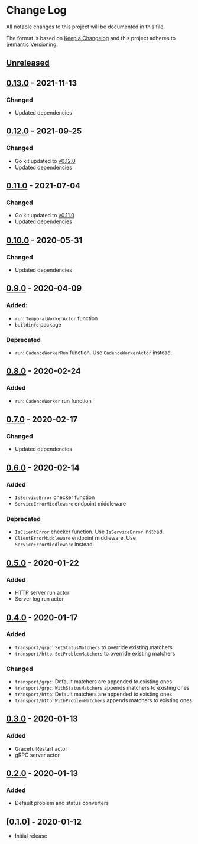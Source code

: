 # Change Log


All notable changes to this project will be documented in this file.

The format is based on [Keep a Changelog](http://keepachangelog.com/en/1.0.0/)
and this project adheres to [Semantic Versioning](http://semver.org/spec/v2.0.0.html).


## [Unreleased]


## [0.13.0] - 2021-11-13

### Changed

- Updated dependencies


## [0.12.0] - 2021-09-25

### Changed

- Go kit updated to [v0.12.0](https://github.com/go-kit/kit/releases/tag/v0.12.0)
- Updated dependencies


## [0.11.0] - 2021-07-04

### Changed

- Go kit updated to [v0.11.0](https://github.com/go-kit/kit/releases/tag/v0.11.0)
- Updated dependencies


## [0.10.0] - 2020-05-31

### Changed

- Updated dependencies


## [0.9.0] - 2020-04-09

### Added:

- `run`: `TemporalWorkerActor` function
- `buildinfo` package

### Deprecated

- `run`: `CadenceWorkerRun` function. Use `CadenceWorkerActor` instead.


## [0.8.0] - 2020-02-24

### Added

- `run`: `CadenceWorker` run function


## [0.7.0] - 2020-02-17

### Changed

- Updated dependencies


## [0.6.0] - 2020-02-14

### Added

- `IsServiceError` checker function
- `ServiceErrorMiddleware` endpoint middleware

### Deprecated

- `IsClientError` checker function. Use `IsServiceError` instead.
- `ClientErrorMiddleware` endpoint middleware. Use `ServiceErrorMiddleware` instead.


## [0.5.0] - 2020-01-22

### Added

- HTTP server run actor
- Server log run actor


## [0.4.0] - 2020-01-17

### Added

- `transport/grpc`: `SetStatusMatchers` to override existing matchers
- `transport/http`: `SetProblemMatchers` to override existing matchers

### Changed

- `transport/grpc`: Default matchers are appended to existing ones
- `transport/grpc`: `WithStatusMatchers` appends matchers to existing ones
- `transport/http`: Default matchers are appended to existing ones
- `transport/http`: `WithProblemMatchers` appends matchers to existing ones


## [0.3.0] - 2020-01-13

### Added

- GracefulRestart actor
- gRPC server actor


## [0.2.0] - 2020-01-13

### Added

- Default problem and status converters


## [0.1.0] - 2020-01-12

- Initial release


[Unreleased]: https://github.com/sagikazarmark/appkit/compare/v0.13.0...HEAD
[0.13.0]: https://github.com/sagikazarmark/appkit/compare/v0.12.0...v0.13.0
[0.12.0]: https://github.com/sagikazarmark/appkit/compare/v0.11.0...v0.12.0
[0.11.0]: https://github.com/sagikazarmark/appkit/compare/v0.10.0...v0.11.0
[0.10.0]: https://github.com/sagikazarmark/appkit/compare/v0.9.0...v0.10.0
[0.9.0]: https://github.com/sagikazarmark/appkit/compare/v0.8.0...v0.9.0
[0.8.0]: https://github.com/sagikazarmark/appkit/compare/v0.7.0...v0.8.0
[0.7.0]: https://github.com/sagikazarmark/appkit/compare/v0.6.0...v0.7.0
[0.6.0]: https://github.com/sagikazarmark/appkit/compare/v0.5.0...v0.6.0
[0.5.0]: https://github.com/sagikazarmark/appkit/compare/v0.4.0...v0.5.0
[0.4.0]: https://github.com/sagikazarmark/appkit/compare/v0.3.0...v0.4.0
[0.3.0]: https://github.com/sagikazarmark/appkit/compare/v0.2.0...v0.3.0
[0.2.0]: https://github.com/sagikazarmark/appkit/compare/v0.1.0...v0.2.0

